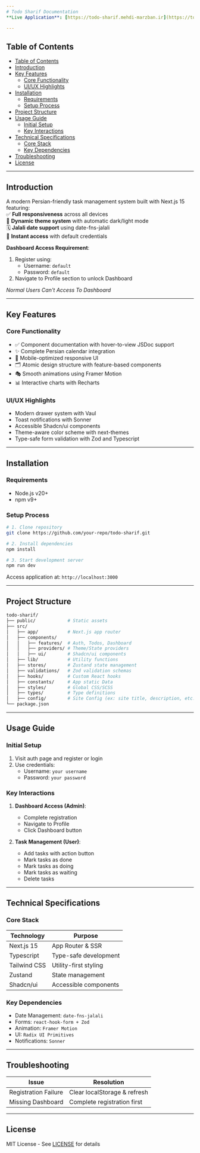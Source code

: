 ```yaml
---
# Todo Sharif Documentation  
**Live Application**: [https://todo-sharif.mehdi-marzban.ir](https://todo-sharif.mehdi-marzban.ir)  

---
```


## Table of Contents  
- [Table of Contents](#table-of-contents)
- [Introduction](#introduction)
- [Key Features](#key-features)
  - [Core Functionality](#core-functionality)
  - [UI/UX Highlights](#uiux-highlights)
- [Installation](#installation)
  - [Requirements](#requirements)
  - [Setup Process](#setup-process)
- [Project Structure](#project-structure)
- [Usage Guide](#usage-guide)
  - [Initial Setup](#initial-setup)
  - [Key Interactions](#key-interactions)
- [Technical Specifications](#technical-specifications)
  - [Core Stack](#core-stack)
  - [Key Dependencies](#key-dependencies)
- [Troubleshooting](#troubleshooting)
- [License](#license)

---

## Introduction  

A modern Persian-friendly task management system built with Next.js 15 featuring:  
✅ **Full responsiveness** across all devices  
🎨 **Dynamic theme system** with automatic dark/light mode  
🗓️ **Jalali date support** using date-fns-jalali  
🔐 **Instant access** with default credentials  

**Dashboard Access Requirement**:  

1. Register using:  
   - Username: `default`  
   - Password: `default`  
2. Navigate to Profile section to unlock Dashboard  

*Normal Users Can't Access To Dashboard*

---

## Key Features  

### Core Functionality

- ✅ Component documentation with hover-to-view JSDoc support
- ✨ Complete Persian calendar integration  
- 📱 Mobile-optimized responsive UI  
- 🗂️ Atomic design structure with feature-based components  
- 🎭 Smooth animations using Framer Motion  
- 📊 Interactive charts with Recharts  

### UI/UX Highlights

- Modern drawer system with Vaul  
- Toast notifications with Sonner  
- Accessible Shadcn/ui components  
- Theme-aware color scheme with next-themes  
- Type-safe form validation with Zod and Typescript
  
---

## Installation

### Requirements

- Node.js v20+  
- npm v9+  

### Setup Process

```bash
# 1. Clone repository
git clone https://github.com/your-repo/todo-sharif.git

# 2. Install dependencies
npm install

# 3. Start development server
npm run dev
```

Access application at: `http://localhost:3000`

---

## Project Structure

```bash
todo-sharif/
├── public/            # Static assets
├── src/
│   ├── app/           # Next.js app router
│   ├── components/    
│   │   ├── features/  # Auth, Todos, Dashboard
│   │   ├── providers/ # Theme/State providers
│   │   ├── ui/        # Shadcn/ui components
│   ├── lib/           # Utility functions
│   ├── stores/        # Zustand state management
│   ├── validations/   # Zod validation schemas
│   ├── hooks/         # Custom React hooks  
│   ├── constants/     # App static Data  
│   ├── styles/        # Global CSS/SCSS
│   ├── types/         # Type definitions
│   ├── config/        # Site Config (ex: site title, description, etc.)
└── package.json
```

---

## Usage Guide

### Initial Setup

1. Visit auth page and register or login
2. Use credentials:  
   - Username: `your username`  
   - Password: `your password`  

### Key Interactions

1. **Dashboard Access (Admin)**:  
   - Complete registration  
   - Navigate to Profile  
   - Click Dashboard button  

2. **Task Management (User)**:  
   - Add tasks with action button  
   - Mark tasks as done
   - Mark tasks as doing
   - Mark tasks as waiting
   - Delete tasks
---

## Technical Specifications

### Core Stack

| Technology | Purpose |  
|------------|---------|  
| Next.js 15 | App Router & SSR |  
| Typescript | Type-safe development |  
| Tailwind CSS | Utility-first styling |  
| Zustand | State management |  
| Shadcn/ui | Accessible components |  

### Key Dependencies

- Date Management: `date-fns-jalali`  
- Forms: `react-hook-form + Zod`  
- Animation: `Framer Motion`  
- UI: `Radix UI Primitives`  
- Notifications: `Sonner`  

---

## Troubleshooting

| Issue | Resolution |  
|-------|------------|  
| Registration Failure | Clear localStorage & refresh |  
| Missing Dashboard | Complete registration first |  

---

## License  

MIT License - See [LICENSE](LICENSE) for details  
